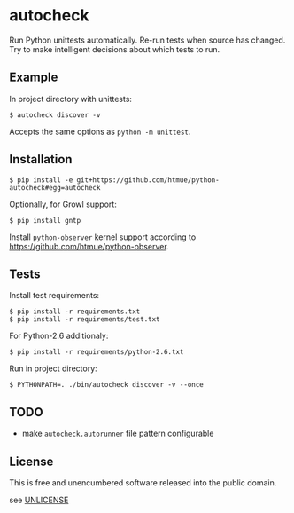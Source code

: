 autocheck
=========

Run Python unittests automatically. Re-run tests when source has changed. Try to make intelligent decisions about which tests to run.


Example
-------

In project directory with unittests:

    $ autocheck discover -v


Accepts the same options as ```python -m unittest```.


Installation
------------

    $ pip install -e git+https://github.com/htmue/python-autocheck#egg=autocheck

Optionally, for Growl support:

    $ pip install gntp

Install ```python-observer``` kernel support according to https://github.com/htmue/python-observer.


Tests
-----

Install test requirements:

    $ pip install -r requirements.txt
    $ pip install -r requirements/test.txt

For Python-2.6 additionaly:

    $ pip install -r requirements/python-2.6.txt

Run in project directory:

    $ PYTHONPATH=. ./bin/autocheck discover -v --once


TODO
----

* make ```autocheck.autorunner``` file pattern configurable


License
-------

This is free and unencumbered software released into the public domain.

see [UNLICENSE](http://unlicense.org/)
